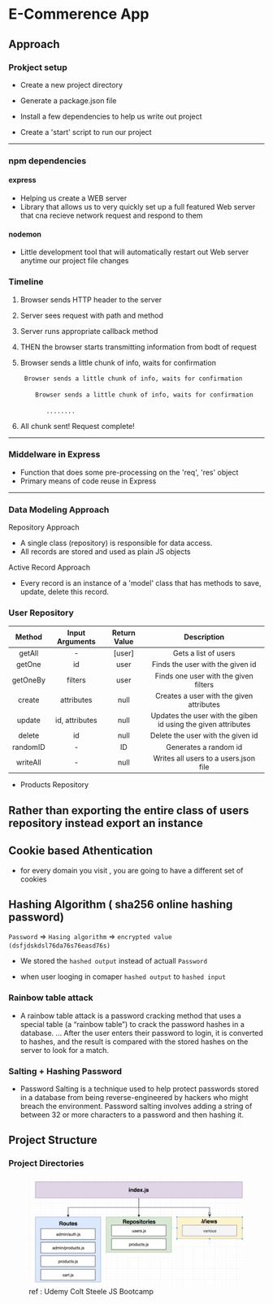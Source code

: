 # E-Commerence App

## Approach

### Prokject setup

- Create a new project directory

- Generate a package.json file

- Install a few dependencies to help us write out project

- Create a 'start' script to run our project

---

### npm dependencies

#### express

- Helping us create a WEB server
- Library that allows us to very quickly set up a full featured Web server that cna recieve network request and respond to them

#### nodemon

- Little development tool that will automatically restart out Web server anytime our project file changes

### Timeline

1.  Browser sends HTTP header to the server
2.  Server sees request with path and method
3.  Server runs appropriate callback method
4.  THEN the browser starts transmitting information from bodt of request
5.  Browser sends a little chunk of info, waits for confirmation

         Browser sends a little chunk of info, waits for confirmation

            Browser sends a little chunk of info, waits for confirmation

               ........

6.  All chunk sent! Request complete!

---

### Middelware in Express

- Function that does some pre-processing on the 'req', 'res' object
- Primary means of code reuse in Express

---

### Data Modeling Approach

Repository Approach

- A single class (repository) is responsible for data access.
- All records are stored and used as plain JS objects

Active Record Approach

- Every record is an instance of a 'model' class that has methods to save, update, delete this record.

### User Repository

|  Method  | Input Arguments | Return Value |                          Description                          |
| :------: | :-------------: | :----------: | :-----------------------------------------------------------: |
|  getAll  |        -        |    [user]    |                     Gets a list of users                      |
|  getOne  |       id        |     user     |               Finds the user with the given id                |
| getOneBy |     filters     |     user     |             Finds one user with the given filters             |
|  create  |   attributes    |     null     |           Creates a user with the given attributes            |
|  update  | id, attributes  |     null     | Updates the user with the giben id using the given attributes |
|  delete  |       id        |     null     |               Delete the user with the given id               |
| randomID |        -        |      ID      |                     Generates a random id                     |
| writeAll |        -        |     null     |             Writes all users to a users.json file             |

- Products Repository

## Rather than exporting the entire class of users repository instead export an instance

## Cookie based Athentication

- for every domain you visit , you are going to have a different set of cookies

## Hashing Algorithm ( sha256 online hashing password)

`Password` => `Hasing algorithm` => `encrypted value (dsfjdskdsl76da76s76easd76s)`

- We stored the `hashed output` instead of actuall `Password`

- when user looging in comaper `hashed output` to `hashed input`

### Rainbow table attack

- A rainbow table attack is a password cracking method that uses a special table (a “rainbow table”) to crack the password hashes in a database. ... After the user enters their password to login, it is converted to hashes, and the result is compared with the stored hashes on the server to look for a match.

### Salting + Hashing Password

- Password Salting is a technique used to help protect passwords stored in a database from being reverse-engineered by hackers who might breach the environment. Password salting involves adding a string of between 32 or more characters to a password and then hashing it.

## Project Structure

### Project Directories

<figure>
    <img src="images/Screen Shot 2022-01-12 at 1.24.28 PM.png">
    <caption>ref : Udemy Colt Steele JS Bootcamp</caption>
</figure>
